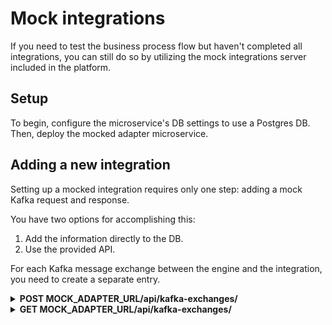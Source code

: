 # Mock integrations

If you need to test the business process flow but haven't completed all integrations, you can still do so by utilizing the mock integrations server included in the platform.

## Setup

To begin, configure the microservice's DB settings to use a Postgres DB. Then, deploy the mocked adapter microservice.

## Adding a new integration

Setting up a mocked integration requires only one step: adding a mock Kafka request and response.

You have two options for accomplishing this:

1. Add the information directly to the DB.
2. Use the provided API.

For each Kafka message exchange between the engine and the integration, you need to create a separate entry.

<details>
<summary><span class="postcall"><b>POST</b></span><b> MOCK_ADAPTER_URL/api/kafka-exchanges/ </b></summary>

**Add new Kafka exchange mock**

**Parameters**

**Body**

* `sentMessageJson` (string) - the mocked JSON message that the integration will send
* `receivedMessageJson` (string) - the JSON message the integration should reply with
* `outgoingTopic` (string) - should match the topic the engine listens on for replies from the integration
* `incomingTopic` (string) - should match the topic name that the integration listens on

**Responses**

200 - returns the newly added Kafka exchange

</details>


<details>
<summary><span class="getcall"><b>GET</b></span><b> MOCK_ADAPTER_URL/api/kafka-exchanges/ </b></summary>

**View all available Kafka exchanges**

Retrieves the complete list of all available mocked Kafka exchange messages.

**Parameters**

**Path**

string

**Responses**

200 

</details>